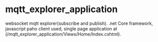 # mqtt_explorer_application

websocket mqtt explorer(subscribe and publish). .net Core framework, javascript paho client used, single page application at (/mqtt_explorer_application/Views/Home/Index.cshtml).
